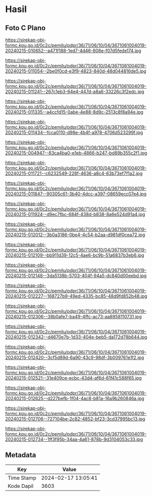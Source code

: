 # Hasil

## Foto C Plano

https://sirekap-obj-formc.kpu.go.id/0c2c/pemilu/pdpr/36/71/06/10/04/3671061004019-20240215-010652--a471f188-1ed7-4d46-808e-f07d5fede174.jpg

https://sirekap-obj-formc.kpu.go.id/0c2c/pemilu/pdpr/36/71/06/10/04/3671061004019-20240215-011054--2be0f0cd-e3f9-4823-840d-48d044816de5.jpg

https://sirekap-obj-formc.kpu.go.id/0c2c/pemilu/pdpr/36/71/06/10/04/3671061004019-20240215-011241--267c1eb3-64e4-447d-a8a6-33226c3f2edc.jpg

https://sirekap-obj-formc.kpu.go.id/0c2c/pemilu/pdpr/36/71/06/10/04/3671061004019-20240215-011335--a4ccfd15-0abe-4e88-8d9c-2513c8f8a94e.jpg

https://sirekap-obj-formc.kpu.go.id/0c2c/pemilu/pdpr/36/71/06/10/04/3671061004019-20240215-011434--fcca0110-d98e-4b4f-a978-4706d523299f.jpg

https://sirekap-obj-formc.kpu.go.id/0c2c/pemilu/pdpr/36/71/06/10/04/3671061004019-20240215-004947--83ca4ba0-e1eb-4866-b247-bd89b355c2f1.jpg

https://sirekap-obj-formc.kpu.go.id/0c2c/pemilu/pdpr/36/71/06/10/04/3671061004019-20240215-011721--c6232549-228f-4636-a8c4-63b73ef7f1a2.jpg

https://sirekap-obj-formc.kpu.go.id/0c2c/pemilu/pdpr/36/71/06/10/04/3671061004019-20240215-011847--90305c61-3b40-4dcc-a397-08659ecc07e4.jpg

https://sirekap-obj-formc.kpu.go.id/0c2c/pemilu/pdpr/36/71/06/10/04/3671061004019-20240215-011924--d9ec7fbc-684f-438d-b838-8a6e524d91a4.jpg

https://sirekap-obj-formc.kpu.go.id/0c2c/pemilu/pdpr/36/71/06/10/04/3671061004019-20240215-012012--3b0a3186-0be4-4c54-b2aa-d981df0cea72.jpg

https://sirekap-obj-formc.kpu.go.id/0c2c/pemilu/pdpr/36/71/06/10/04/3671061004019-20240215-012109--bb911d39-12c5-4ae6-bc9b-51a6837b3eb6.jpg

https://sirekap-obj-formc.kpu.go.id/0c2c/pemilu/pdpr/36/71/06/10/04/3671061004019-20240215-012148--3da5138b-5703-404f-94a5-dc840d00eebd.jpg

https://sirekap-obj-formc.kpu.go.id/0c2c/pemilu/pdpr/36/71/06/10/04/3671061004019-20240215-012227--168727b9-49ed-4335-bc85-48d9fd852b48.jpg

https://sirekap-obj-formc.kpu.go.id/0c2c/pemilu/pdpr/36/71/06/10/04/3671061004019-20240215-012306--38b0afe7-ba49-4ffc-ac73-aa8958110731.jpg

https://sirekap-obj-formc.kpu.go.id/0c2c/pemilu/pdpr/36/71/06/10/04/3671061004019-20240215-012342--d4670e7b-1d33-404e-beb5-da172d78b644.jpg

https://sirekap-obj-formc.kpu.go.id/0c2c/pemilu/pdpr/36/71/06/10/04/3671061004019-20240215-012420--3cf5d89d-6a90-43c9-98df-3b009761e1f2.jpg

https://sirekap-obj-formc.kpu.go.id/0c2c/pemilu/pdpr/36/71/06/10/04/3671061004019-20240215-012521--31e409ce-ecbc-43d4-af6d-61f41c588f65.jpg

https://sirekap-obj-formc.kpu.go.id/0c2c/pemilu/pdpr/36/71/06/10/04/3671061004019-20240215-012625--d227befb-1f04-4ac8-b81a-16a9b260846a.jpg

https://sirekap-obj-formc.kpu.go.id/0c2c/pemilu/pdpr/36/71/06/10/04/3671061004019-20240215-012706--727104be-2c82-4852-bf23-3cd37995bc13.jpg

https://sirekap-obj-formc.kpu.go.id/0c2c/pemilu/pdpr/36/71/06/10/04/3671061004019-20240215-012734--1ff3f95b-34aa-4a61-878b-9d3104053c33.jpg


## Metadata

| Key        | Value               |
| ---------- | ------------------- |
| Time Stamp | 2024-02-17 13:05:41 |
| Kode Dapil | 3603                |



